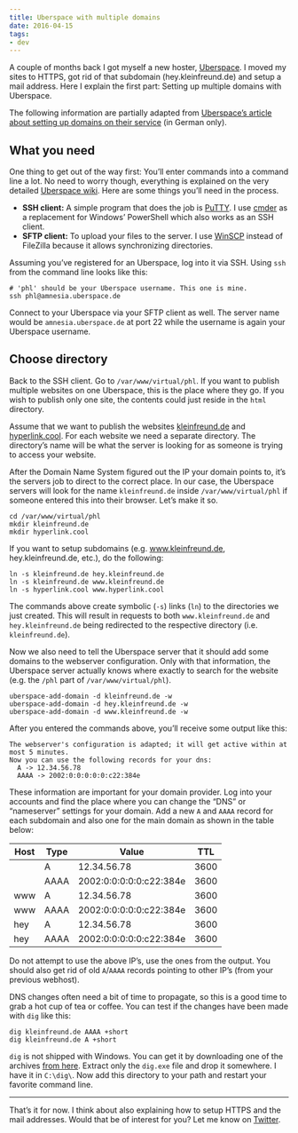 ```yaml
---
title: Uberspace with multiple domains
date: 2016-04-15
tags:
- dev
---
```

A couple of months back I got myself a new hoster, [Uberspace](https://uberspace.de/). I moved my sites to HTTPS, got rid of that subdomain (hey.kleinfreund.de) and setup a mail address. Here I explain the first part: Setting up multiple domains with Uberspace.

<!--more-->

The following information are partially adapted from [Uberspace’s article about setting up domains on their service](https://wiki.uberspace.de/domain:verwalten) (in German only).

## What you need

One thing to get out of the way first: You’ll enter commands into a command line a lot. No need to worry though, everything is explained on the very detailed [Uberspace wiki](https://wiki.uberspace.de/). Here are some things you’ll need in the process.

- **SSH client:** A simple program that does the job is [PuTTY](https://www.chiark.greenend.org.uk/~sgtatham/putty/latest.html). I use [cmder](https://cmder.net/) as a replacement for Windows’ PowerShell which also works as an SSH client.
- **SFTP client:** To upload your files to the server. I use [WinSCP](https://winscp.net/eng/download.php) instead of FileZilla because it allows synchronizing directories.

Assuming you’ve registered for an Uberspace, log into it via SSH. Using `ssh` from the command line looks like this:

```
# 'phl' should be your Uberspace username. This one is mine.
ssh phl@amnesia.uberspace.de
```

Connect to your Uberspace via your SFTP client as well. The server name would be `amnesia.uberspace.de` at port 22 while the username is again your Uberspace username.

## Choose directory

Back to the SSH client. Go to `/var/www/virtual/phl`. If you want to publish multiple websites on one Uberspace, this is the place where they go. If you wish to publish only one site, the contents could just reside in the `html` directory.

Assume that we want to publish the websites [kleinfreund.de](https://kleinfreund.de) and [hyperlink.cool](https://hyperlink.cool). For each website we need a separate directory. The directory’s name will be what the server is looking for as someone is trying to access your website.

After the Domain Name System figured out the IP your domain points to, it’s the servers job to direct to the correct place. In our case, the Uberspace servers will look for the name `kleinfreund.de` inside `/var/www/virtual/phl` if someone entered this into their browser. Let’s make it so.

```
cd /var/www/virtual/phl
mkdir kleinfreund.de
mkdir hyperlink.cool
```

If you want to setup subdomains (e.g. www.kleinfreund.de, hey.kleinfreund.de, etc.), do the following:

```
ln -s kleinfreund.de hey.kleinfreund.de
ln -s kleinfreund.de www.kleinfreund.de
ln -s hyperlink.cool www.hyperlink.cool
```

The commands above create symbolic (`-s`) links (`ln`) to the directories we just created. This will result in requests to both `www.kleinfreund.de` and `hey.kleinfreund.de` being redirected to the respective directory (i.e. `kleinfreund.de`).

Now we also need to tell the Uberspace server that it should add some domains to the webserver configuration. Only with that information, the Uberspace server actually knows where exactly to search for the website (e.g. the `/phl` part of `/var/www/virtual/phl`).

```
uberspace-add-domain -d kleinfreund.de -w
uberspace-add-domain -d hey.kleinfreund.de -w
uberspace-add-domain -d www.kleinfreund.de -w
```

After you entered the commands above, you’ll receive some output like this:

```
The webserver's configuration is adapted; it will get active within at most 5 minutes.
Now you can use the following records for your dns:
  A -> 12.34.56.78
  AAAA -> 2002:0:0:0:0:0:c22:384e
```

These information are important for your domain provider. Log into your accounts and find the place where you can change the “DNS” or “nameserver” settings for your domain. Add a new `A` and `AAAA` record for each subdomain and also one for the main domain as shown in the table below:

| Host | Type | Value                   | TTL  |
|------|------|-------------------------|------|
|      | A    | 12.34.56.78             | 3600 |
|      | AAAA | 2002:0:0:0:0:0:c22:384e | 3600 |
| www  | A    | 12.34.56.78             | 3600 |
| www  | AAAA | 2002:0:0:0:0:0:c22:384e | 3600 |
| hey  | A    | 12.34.56.78             | 3600 |
| hey  | AAAA | 2002:0:0:0:0:0:c22:384e | 3600 |

Do not attempt to use the above IP’s, use the ones from the output. You should also get rid of old `A`/`AAAA` records pointing to other IP’s (from your previous webhost).

DNS changes often need a bit of time to propagate, so this is a good time to grab a hot cup of tea or coffee. You can test if the changes have been made with `dig` like this:

```
dig kleinfreund.de AAAA +short
dig kleinfreund.de A +short
```

<p class="note"><code>dig</code> is not shipped with Windows. You can get it by downloading one of the archives <a href="ftp://ftp.nominum.com/pub/isc/bind9/9.9.8/">from here</a>. Extract only the <code>dig.exe</code> file and drop it somewhere. I have it in <code>C:\dig\</code>. Now add this directory to your path and restart your favorite command line.</p>

---

That’s it for now. I think about also explaining how to setup HTTPS and the mail addresses. Would that be of interest for you? Let me know on [Twitter](https://twitter.com/kleinfreund).
